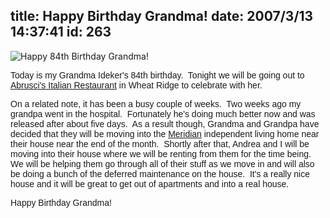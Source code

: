 title: Happy Birthday Grandma!
date: 2007/3/13 14:37:41
id: 263
---
![Happy 84th Birthday Grandma!](/journal_images/mini-DSC02954-journal.jpg)

<font face="Arial">Today is my Grandma Ideker's 84th birthday.  Tonight we will be going out to [Abrusci's Italian Restaurant](http://www.abruscis.com/) in Wheat Ridge to celebrate with her.</font>

<font face="Arial">On a related note, it has been a busy couple of weeks.  Two weeks ago my grandpa went in the hospital.  Fortunately he's doing much better now and was released after about five days.  As a result though, Grandma and Grandpa have decided that they will be moving into the [Meridian](http://www.meridians.com) independent living home near their house near the end of the month.  Shortly after that, Andrea and I will be moving into their house where we will be renting from them for the time being.  We will be helping them go through all of their stuff as we move in and will also be doing a bunch of the deferred maintenance on the house.  It's a really nice house and it will be great to get out of apartments and into a real house.</font>

<font face="Arial">Happy Birthday Grandma!</font>